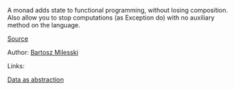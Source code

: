 A monad adds state to functional programming, without losing composition. Also allow you to stop computations (as Exception do) with no auxiliary method on the language. 

[Source](https://www.youtube.com/watch?v=gHiyzctYqZ0&list=PLbgaMIhjbmEnaH_LTkxLI7FMa2HsnawM_&index=19)

Author: [Bartosz Milesski](../authors/bartosz_milewski.md)

Links:

[Data as abstraction](data_as_abstraction.md)
